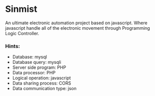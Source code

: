 # Sinmist
An ultimate electronic automation project based on javascript. Where javascript handle all of the electronic movement through Programming Logic Controller.


### Hints:
  - Database: mysql
  - Database query: mysqli
  - Server side program: PHP
  - Data processor: PHP
  - Logical operation: javascript
  - Data sharing process: CORS
  - Data communication type: json
  
